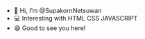 - 👋 Hi, I’m @SupakornNetsuwan
- 💻 Interesting with HTML CSS JAVASCRIPT
- 😄 Good to see you here!

<!---
SupakornNetsuwan/SupakornNetsuwan is a ✨ special ✨ repository because its `README.md` (this file) appears on your GitHub profile.
You can click the Preview link to take a look at your changes.
--->

